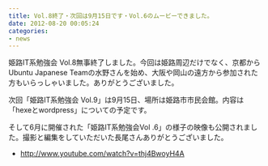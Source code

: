```yaml
---
title: Vol.8終了・次回は9月15日です・Vol.6のムービーできました。
date: 2012-08-20 00:05:24
categories:
- news
---
```



姫路IT系勉強会 Vol.8無事終了しました。今回は姫路周辺だけでなく、京都からUbuntu Japanese Teamの水野さんを始め、大阪や岡山の遠方から参加された方もいらっしゃいました。ありがとうございました。

次回「姫路IT系勉強会 Vol.9」は9月15日、場所は姫路市市民会館。内容は「hexeとwordpress」についての予定です。

そして6月に開催された「姫路IT系勉強会Vol .6」の様子の映像も公開されました。撮影と編集をしていただいた長尾さんありがとうございました。

-   <http://www.youtube.com/watch?v=thj4BwoyH4A>
